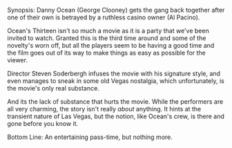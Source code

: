 Synopsis: Danny Ocean (George Clooney) gets the gang back together after one of their own is betrayed by a ruthless casino owner (Al Pacino).

Ocean's Thirteen isn't so much a movie as it is a party that we've been invited to watch. Granted this is the third time around and some of the novelty's worn off, but all the players seem to be having a good time and the film goes out of its way to make things as easy as possible for the viewer.

Director Steven Soderbergh infuses the movie with his signature style, and even manages to sneak in some old Vegas nostalgia, which unfortunately, is the movie's only real substance.

And its the lack of substance that hurts the movie. While the performers are all very charming, the story isn't really <em>about</em> anything. It hints at the transient nature of Las Vegas, but the notion, like Ocean's crew, is there and gone before you know it.

Bottom Line: An entertaining pass-time, but nothing more.